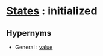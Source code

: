 # [States][1] : initialized

## Hypernyms

  - General : [value](../General/value.md)

[1]: README.md
